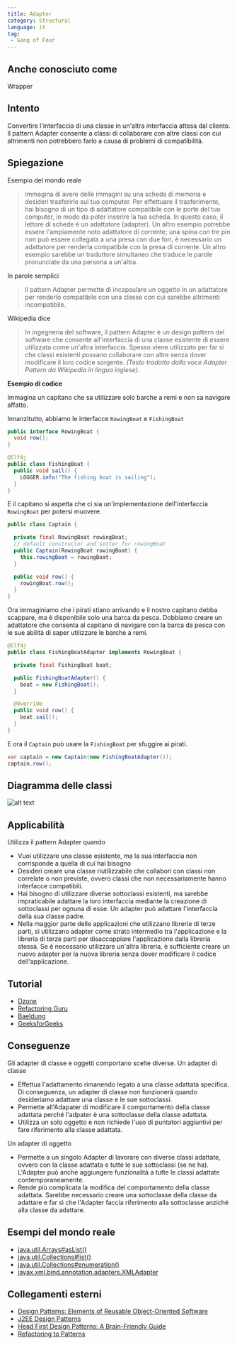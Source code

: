 ```yaml
---
title: Adapter
category: Structural
language: it
tag:
 - Gang of Four
---
```


## Anche conosciuto come
Wrapper

## Intento
Convertire l'interfaccia di una classe in un'altra interfaccia attesa dal cliente. Il pattern Adapter consente a classi di collaborare con altre classi con cui altrimenti non potrebbero farlo a causa di problemi di compatibilità.

## Spiegazione

Esempio del mondo reale

> Immagina di avere delle immagini su una scheda di memoria e desideri trasferirle sul tuo computer. Per effettuare il trasferimento, hai bisogno di un tipo di adattatore compatibile con le porte del tuo computer, in modo da poter inserire la tua scheda. In questo caso, il lettore di schede è un adattatore (adapter).
> Un altro esempio potrebbe essere l'ampiamente noto adattatore di corrente; una spina con tre pin non può essere collegata a una presa con due fori, è necessario un adattatore per renderla compatibile con la presa di corrente.
> Un altro esempio sarebbe un traduttore simultaneo che traduce le parole pronunciate da una persona a un'altra.

In parole semplici

> Il pattern Adapter permette di incapsulare un oggetto in un adattatore per renderlo compatibile con una classe con cui sarebbe altrimenti incompatibile.

Wikipedia dice

> In ingegneria del software, il pattern Adapter è un design pattern del software che consente all'interfaccia di una classe esistente di essere utilizzata come un'altra interfaccia. Spesso viene utilizzato per far sì che classi esistenti possano collaborare con altre senza dover modificare il loro codice sorgente. _(Testo tradotto dalla voce Adapter Pattern da Wikipedia in lingua inglese)._

**Esempio di codice**

Immagina un capitano che sa utilizzare solo barche a remi e non sa navigare affatto.

Innanzitutto, abbiamo le interfacce `RowingBoat` e `FishingBoat`

```java
public interface RowingBoat {
  void row();
}

@Slf4j
public class FishingBoat {
  public void sail() {
    LOGGER.info("The fishing boat is sailing");
  }
}
```

E il capitano si aspetta che ci sia un'implementazione dell'interfaccia `RowingBoat` per potersi muovere.

```java
public class Captain {

  private final RowingBoat rowingBoat;
  // default constructor and setter for rowingBoat
  public Captain(RowingBoat rowingBoat) {
    this.rowingBoat = rowingBoat;
  }

  public void row() {
    rowingBoat.row();
  }
}
```

Ora immaginiamo che i pirati stiano arrivando e il nostro capitano debba scappare, ma è disponibile solo una barca da pesca. Dobbiamo creare un adattatore che consenta al capitano di navigare con la barca da pesca con le sue abilità di saper utilizzare le barche a remi.
```java
@Slf4j
public class FishingBoatAdapter implements RowingBoat {

  private final FishingBoat boat;

  public FishingBoatAdapter() {
    boat = new FishingBoat();
  }

  @Override
  public void row() {
    boat.sail();
  }
}
```

E ora il `Captain` può usare la `FishingBoat` per sfuggire ai pirati.

```java
var captain = new Captain(new FishingBoatAdapter());
captain.row();
```

## Diagramma delle classi
![alt text](../../../adapter/etc/adapter.urm.png "Adapter class diagram")

## Applicabilità
Utilizza il pattern Adapter quando

* Vuoi utilizzare una classe esistente, ma la sua interfaccia non corrisponde a quella di cui hai bisogno
* Desideri creare una classe riutilizzabile che collabori con classi non correlate o non previste, ovvero classi che non necessariamente hanno interfacce compatibili.
* Hai bisogno di utilizzare diverse sottoclassi esistenti, ma sarebbe impraticabile adattare la loro interfaccia mediante la creazione di sottoclassi per ognuna di esse. Un adapter può adattare l'interfaccia della sua classe padre.
* Nella maggior parte delle applicazioni che utilizzano librerie di terze parti, si utilizzano adapter come strato intermedio tra l'applicazione e la libreria di terze parti per disaccoppiare l'applicazione dalla libreria stessa. Se è necessario utilizzare un'altra libreria, è sufficiente creare un nuovo adapter per la nuova libreria senza dover modificare il codice dell'applicazione.

## Tutorial

* [Dzone](https://dzone.com/articles/adapter-design-pattern-in-java)
* [Refactoring Guru](https://refactoring.guru/design-patterns/adapter/java/example)
* [Baeldung](https://www.baeldung.com/java-adapter-pattern)
* [GeeksforGeeks](https://www.geeksforgeeks.org/adapter-pattern/)


## Conseguenze
Gli adapter di classe e oggetti comportano scelte diverse. Un adapter di classe

*   Effettua l'adattamento rimanendo legato a una classe adattata specifica. Di conseguenza, un adapter di classe non funzionerà quando desideriamo adattare una classe e le sue sottoclassi.
*   Permette all'Adapater di modificare il comportamento della classe adattata perché l'adpater è una sottoclasse della classe adattata.  
*   Utilizza un solo oggetto e non richiede l'uso di puntatori aggiuntivi per fare riferimento alla classe adattata.

Un adapter di oggetto	

*   Permette a un singolo Adapter di lavorare con diverse classi adattate, ovvero con la classe adattata e tutte le sue sottoclassi (se ne ha). L'Adapter può anche aggiungere funzionalità a tutte le classi adattate contemporaneamente.
*   Rende più complicata la modifica del comportamento della classe adattata. Sarebbe necessario creare una sottoclasse della classe da adattare e far sì che l'Adapter faccia riferimento alla sottoclasse anziché alla classe da adattare.

## Esempi del mondo reale

* [java.util.Arrays#asList()](http://docs.oracle.com/javase/8/docs/api/java/util/Arrays.html#asList%28T...%29)
* [java.util.Collections#list()](https://docs.oracle.com/javase/8/docs/api/java/util/Collections.html#list-java.util.Enumeration-)
* [java.util.Collections#enumeration()](https://docs.oracle.com/javase/8/docs/api/java/util/Collections.html#enumeration-java.util.Collection-)
* [javax.xml.bind.annotation.adapters.XMLAdapter](http://docs.oracle.com/javase/8/docs/api/javax/xml/bind/annotation/adapters/XmlAdapter.html#marshal-BoundType-)


## Collegamenti esterni

* [Design Patterns: Elements of Reusable Object-Oriented Software](https://www.amazon.com/gp/product/0201633612/ref=as_li_tl?ie=UTF8&camp=1789&creative=9325&creativeASIN=0201633612&linkCode=as2&tag=javadesignpat-20&linkId=675d49790ce11db99d90bde47f1aeb59)
* [J2EE Design Patterns](https://www.amazon.com/gp/product/0596004273/ref=as_li_tl?ie=UTF8&camp=1789&creative=9325&creativeASIN=0596004273&linkCode=as2&tag=javadesignpat-20&linkId=48d37c67fb3d845b802fa9b619ad8f31)
* [Head First Design Patterns: A Brain-Friendly Guide](https://www.amazon.com/gp/product/0596007124/ref=as_li_tl?ie=UTF8&camp=1789&creative=9325&creativeASIN=0596007124&linkCode=as2&tag=javadesignpat-20&linkId=6b8b6eea86021af6c8e3cd3fc382cb5b)
* [Refactoring to Patterns](https://www.amazon.com/gp/product/0321213351/ref=as_li_tl?ie=UTF8&camp=1789&creative=9325&creativeASIN=0321213351&linkCode=as2&tag=javadesignpat-20&linkId=2a76fcb387234bc71b1c61150b3cc3a7)
